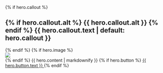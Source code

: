 <section class="usa-hero" aria-label="Introduction";>
  <div class="grid-container">
    <div class="usa-hero__callout">
      {% if hero.callout %}
      <h1 class="usa-hero__heading">
        {% if hero.callout.alt %}
        <span class="usa-hero__heading--alt">{{ hero.callout.alt }}</span>
        {% endif %}
        {{ hero.callout.text | default: hero.callout }}
      </h1>
      {% endif %}
       {% if hero.image %} 
    <div class="hero-image"><img src="{{ hero.image }}" /></div>
  {% endif %}
      {{ hero.content | markdownify }}
      {% if hero.button %}
      <a class="usa-button"
        href="{{ hero.button.href | relative_url }}">
        {{ hero.button.text }}
      </a>
      {% endif %}
    </div>
  </div>
</section>
